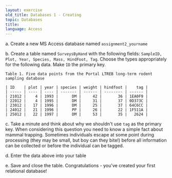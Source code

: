 ```yaml
---
layout: exercise
old_title: Databases 1 - Creating
topic: Databases
title:
language: Access
---
```


​a. Create a new MS Access database named `assignment2_yourname`

​b. Create a table named `SurveysByHand` with the following fields:
`SampleID, Plot, Year, Species, Mass, HindFoot, Tag`. Choose the types
appropriately for the following data. Make `ID` the primary key.

`Table 1. Five data points from the Portal LTREB long-term rodent
sampling database`

```
| ID    | plot | year | species | weight | hindfoot |    tag |
| ----- | ---- | ---- | ------- | ------ | -------- | ------ |
| 21012 |    4 | 1993 |      DM |     42 |       36 | 1EA0F9 |
| 22012 |    4 | 1995 |      DM |     31 |       37 | 0D373C |
| 23012 |   17 | 1996 |      DM |     25 |       37 | 64C6CC |
| 24012 |   21 | 1996 |      PP |     26 |       22 | 1F511A |
| 25012 |   22 | 1997 |      DM |     53 |       35 |   2624 |
```
​c. Take a minute and think about why we shouldn't use `tag` as the
primary key. When considering this question you need to know a simple
fact about mammal trapping. Sometimes individuals escape at some point
during processing (they may be small, but boy can they bite!) before all
information can be collected or before the individual can be tagged.

​d. Enter the data above into your table

​e. Save and close the table. Congratulations - you've created your
first relational database!
